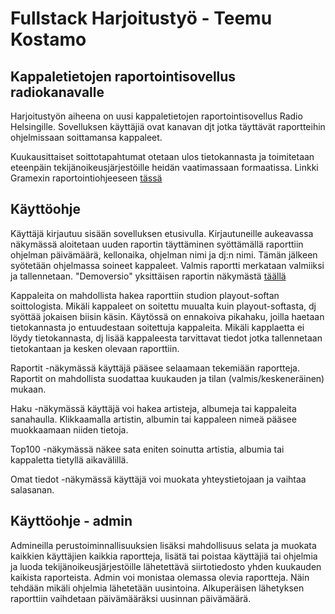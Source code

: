 # Fullstack Harjoitustyö - Teemu Kostamo

## Kappaletietojen raportointisovellus radiokanavalle

Harjoitustyön aiheena on uusi kappaletietojen raportointisovellus Radio Helsingille. Sovelluksen käyttäjiä ovat kanavan djt jotka täyttävät raportteihin ohjelmissaan soittamansa kappaleet.

Kuukausittaiset soittotapahtumat otetaan ulos tietokannasta ja toimitetaan eteenpäin tekijänoikeusjärjestöille heidän vaatimassaan formaatissa. Linkki Gramexin raportointiohjeeseen [tässä](https://www.gramex.fi//wp-content/uploads/2018/11/raportointiohje_kaupalliset_radiot_1_7_20091.pdf)

## Käyttöohje

Käyttäjä kirjautuu sisään sovelluksen etusivulla. Kirjautuneille aukeavassa näkymässä aloitetaan uuden raportin täyttäminen syöttämällä raporttiin ohjelman päivämäärä, kellonaika, ohjelman nimi ja dj:n nimi. Tämän jälkeen syötetään ohjelmassa soineet kappaleet. Valmis raportti merkataan valmiiksi ja tallennetaan. "Demoversio" yksittäisen raportin näkymästä [täällä](https://student.labranet.jamk.fi/~M6242/harjoitukset/harjoitustyo/index.html)

Kappaleita on mahdollista hakea raporttiin studion playout-softan soittologista. Mikäli kappaleet on soitettu muualta kuin playout-softasta, dj syöttää jokaisen biisin käsin. Käytössä on ennakoiva pikahaku, joilla haetaan tietokannasta jo entuudestaan soitettuja kappaleita. Mikäli kapplaetta ei löydy tietokannasta, dj lisää kappaleesta tarvittavat tiedot jotka tallennetaan tietokantaan ja kesken olevaan raporttiin.

Raportit -näkymässä käyttäjä pääsee selaamaan tekemiään raportteja. Raportit on mahdollista suodattaa kuukauden ja tilan (valmis/keskeneräinen) mukaan.

Haku -näkymässä käyttäjä voi hakea artisteja, albumeja tai kappaleita sanahaulla. Klikkaamalla artistin, albumin tai kappaleen nimeä pääsee muokkaamaan niiden tietoja.

Top100 -näkymässä näkee sata eniten soinutta artistia, albumia tai kappaletta tietyllä aikavälillä.

Omat tiedot -näkymässä käyttäjä voi muokata yhteystietojaan ja vaihtaa salasanan.

## Käyttöohje - admin

Admineilla perustoiminnallisuuksien lisäksi mahdollisuus selata ja muokata kaikkien käyttäjien kaikkia raportteja, lisätä tai poistaa käyttäjiä tai ohjelmia ja luoda tekijänoikeusjärjestöille lähetettävä siirtotiedosto yhden kuukauden kaikista raporteista. Admin voi monistaa olemassa olevia raportteja. Näin tehdään mikäli ohjelmia lähetetään uusintoina. Alkuperäisen lähetyksen raporttiin vaihdetaan päivämääräksi uusinnan päivämäärä.
